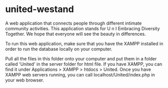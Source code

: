 # united-westand
A web application that connects people through different intimate community activities. This application stands for U n I  Embracing Diversity Together.  We hope that everyone will see the beauty in differences. 

To run this web application, make sure that you have the XAMPP installed in order to run the database locally on your computer. 

Pull all the files in this folder onto your computer and put them in a folder called 'United' in the server folder for html file.
If you have XAMPP, you can find it under Applications > XAMPP > htdocs > United. 
Once you have XAMPP web servers running, you can call localhost/United/index.php in your web browser. 


